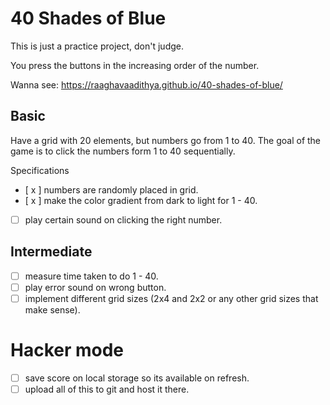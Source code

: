 # 40 Shades of Blue
This is just a practice project, don't judge.

You press the buttons in the increasing order of the number.

Wanna see: https://raaghavaadithya.github.io/40-shades-of-blue/

## Basic

Have a grid with 20 elements, but numbers go from 1 to 40. The goal of the game is to click the numbers form 1 to 40 sequentially.

Specifications

* [ x ] numbers are randomly placed in grid.
* [ x ] make the color gradient from dark to light for 1 - 40.
* [ ] play certain sound on clicking the right number.

## Intermediate
* [ ] measure time taken to do 1 - 40.
* [ ] play error sound on wrong button.
* [ ] implement different grid sizes (2x4 and 2x2 or any other grid sizes that make sense).

# Hacker mode

* [ ] save score on local storage so its available on refresh.
* [ ] upload all of this to git and host it there.
